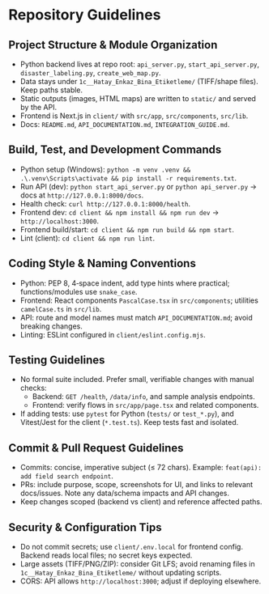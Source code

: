 # Repository Guidelines

## Project Structure & Module Organization
- Python backend lives at repo root: `api_server.py`, `start_api_server.py`, `disaster_labeling.py`, `create_web_map.py`.
- Data stays under `1c__Hatay_Enkaz_Bina_Etiketleme/` (TIFF/shape files). Keep paths stable.
- Static outputs (images, HTML maps) are written to `static/` and served by the API.
- Frontend is Next.js in `client/` with `src/app`, `src/components`, `src/lib`.
- Docs: `README.md`, `API_DOCUMENTATION.md`, `INTEGRATION_GUIDE.md`.

## Build, Test, and Development Commands
- Python setup (Windows): `python -m venv .venv && .\.venv\Scripts\activate && pip install -r requirements.txt`.
- Run API (dev): `python start_api_server.py` or `python api_server.py` → docs at `http://127.0.0.1:8000/docs`.
- Health check: `curl http://127.0.0.1:8000/health`.
- Frontend dev: `cd client && npm install && npm run dev` → `http://localhost:3000`.
- Frontend build/start: `cd client && npm run build && npm start`.
- Lint (client): `cd client && npm run lint`.

## Coding Style & Naming Conventions
- Python: PEP 8, 4‑space indent, add type hints where practical; functions/modules use `snake_case`.
- Frontend: React components `PascalCase.tsx` in `src/components`; utilities `camelCase.ts` in `src/lib`.
- API: route and model names must match `API_DOCUMENTATION.md`; avoid breaking changes.
- Linting: ESLint configured in `client/eslint.config.mjs`.

## Testing Guidelines
- No formal suite included. Prefer small, verifiable changes with manual checks:
  - Backend: `GET /health`, `/data/info`, and sample analysis endpoints.
  - Frontend: verify flows in `src/app/page.tsx` and related components.
- If adding tests: use `pytest` for Python (`tests/` or `test_*.py`), and Vitest/Jest for the client (`*.test.ts`). Keep tests fast and isolated.

## Commit & Pull Request Guidelines
- Commits: concise, imperative subject (≤ 72 chars). Example: `feat(api): add field search endpoint`.
- PRs: include purpose, scope, screenshots for UI, and links to relevant docs/issues. Note any data/schema impacts and API changes.
- Keep changes scoped (backend vs client) and reference affected paths.

## Security & Configuration Tips
- Do not commit secrets; use `client/.env.local` for frontend config. Backend reads local files; no secret keys expected.
- Large assets (TIFF/PNG/ZIP): consider Git LFS; avoid renaming files in `1c__Hatay_Enkaz_Bina_Etiketleme/` without updating scripts.
- CORS: API allows `http://localhost:3000`; adjust if deploying elsewhere.

